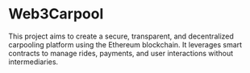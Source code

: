 # Web3Carpool
This project aims to create a secure, transparent, and decentralized carpooling platform using the Ethereum blockchain. It leverages smart contracts to manage rides, payments, and user interactions without intermediaries.
